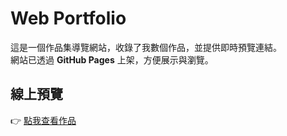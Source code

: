 # Web Portfolio

這是一個作品集導覽網站，收錄了我數個作品，並提供即時預覽連結。  
網站已透過 **GitHub Pages** 上架，方便展示與瀏覽。  

##  線上預覽
👉 [點我查看作品](https://npc-987.github.io/web-portfolio/)


